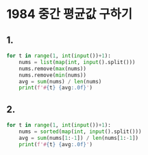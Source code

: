 # 1984 중간 평균값 구하기



## 1.

```python
for t in range(1, int(input())+1):
    nums = list(map(int, input().split()))
    nums.remove(max(nums))
    nums.remove(min(nums))
    avg = sum(nums) / len(nums)
    print(f'#{t} {avg:.0f}')
```



## 2.

```python
for t in range(1, int(input())+1):
    nums = sorted(map(int, input().split()))
    avg = sum(nums[1:-1]) / len(nums[1:-1])
    print(f'#{t} {avg:.0f}')
```

